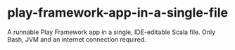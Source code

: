 # play-framework-app-in-a-single-file
A runnable Play Framework app in a single, IDE-editable Scala file. Only Bash, JVM and an internet connection required.
